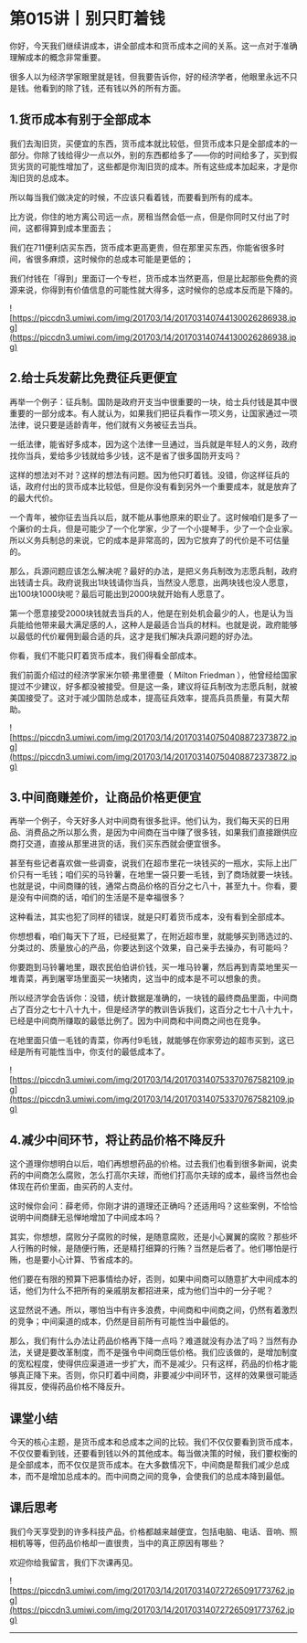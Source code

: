# 第015讲丨别只盯着钱

你好，今天我们继续讲成本，讲全部成本和货币成本之间的关系。这一点对于准确理解成本的概念非常重要。

很多人以为经济学家眼里就是钱，但我要告诉你，好的经济学者，他眼里永远不只是钱。他看到的除了钱，还有钱以外的所有方面。

## 1.货币成本有别于全部成本

我们去淘旧货，买便宜的东西，货币成本就比较低，但货币成本只是全部成本的一部分。你除了钱给得少一点以外，别的东西都给多了——你的时间给多了，买到假货劣货的可能性增加了，这些都是你淘旧货的成本。所有这些成本加起来，才是你淘旧货的总成本。

所以每当我们做决定的时候，不应该只看着钱，而要看到所有的成本。

比方说，你住的地方离公司远一点，房租当然会低一点，但是你同时又付出了时间，这都得算到成本里面去；

我们在711便利店买东西，货币成本更高更贵，但在那里买东西，你能省很多时间，省很多麻烦，这时候你的总成本可能是更低的；

我们付钱在「得到」里面订一个专栏，货币成本当然更高，但是比起那些免费的资源来说，你得到有价值信息的可能性就大得多，这时候你的总成本反而是下降的。

![https://piccdn3.umiwi.com/img/201703/14/201703140744130026286938.jpg](https://piccdn3.umiwi.com/img/201703/14/201703140744130026286938.jpg)

## 2.给士兵发薪比免费征兵更便宜

再举一个例子：征兵制。国防是政府开支当中很重要的一块，给士兵付钱是其中很重要的一部分成本。有人就认为，如果我们把征兵看作一项义务，让国家通过一项法律，说只要是适龄青年，他们就有义务被征去当兵。

一纸法律，能省好多成本，因为这个法律一旦通过，当兵就是年轻人的义务，政府找你当兵，爱给多少钱就给多少钱，这不是省了很多国防开支吗？

这样的想法对不对？这样的想法有问题。因为他只盯着钱。没错，你这样征兵的话，政府付出的货币成本比较低，但是你没有看到另外一个重要成本，就是放弃了的最大代价。

一个青年，被你征去当兵以后，就不能从事他原来的职业了。这时候咱们是多了一个廉价的士兵，但是可能少了一个化学家，少了一个小提琴手，少了一个企业家。所以义务兵制总的来说，它的成本是非常高的，因为它放弃了的代价是不可估量的。

那么，兵源问题应该怎么解决呢？最好的办法，是把义务兵制改为志愿兵制，政府出钱请士兵。政府说我出1块钱请你当兵，当然没人愿意，出两块钱也没人愿意，出100块1000块呢？最后可能出到2000块就开始有人愿意了。

第一个愿意接受2000块钱就去当兵的人，他是在别处机会最少的人，也是认为当兵能给他带来最大满足感的人，这种人是最适合当兵的材料。也就是说，政府能够以最低的代价雇佣到最合适的兵，这才是我们解决兵源问题的好办法。

你看，我们不能只盯着货币成本，我们得看全部成本。

我们前面介绍过的经济学家米尔顿·弗里德曼（ Milton Friedman ），他曾经给国家提过不少建议，好多都没被接受。但是这一条，建议将征兵制改为志愿兵制，就被美国接受了。这对于减少国防总成本，提高征兵效率，提高兵员质量，有莫大帮助。

![https://piccdn3.umiwi.com/img/201703/14/201703140750408872373872.jpg](https://piccdn3.umiwi.com/img/201703/14/201703140750408872373872.jpg)

## 3.中间商赚差价，让商品价格更便宜

再举一个例子，今天好多人对中间商有很多批评。他们认为，我们每天买的日用品、消费品之所以那么贵，是因为中间商在当中赚了很多钱，如果我们直接跟供应商打交道，直接从那里进货的话，我们买东西就会便宜很多。

甚至有些记者喜欢做一些调查，说我们在超市里花一块钱买的一瓶水，实际上出厂价只有一毛钱；咱们买的马铃薯，在地里一袋只要一毛钱，到了商场就要一块钱。也就是说，中间商赚的钱，通常占商品价格的百分之七八十，甚至九十。你看，要是没有中间商的话，咱们的生活是不是幸福很多？

这种看法，其实也犯了同样的错误，就是只盯着货币成本，没有看到全部成本。

你想想看，咱们每天下了班，已经挺累了，在附近超市里，就能够买到筛选过的、分类过的、质量放心的产品，你要达到这个效果，自己亲手去操办，有可能吗？

你要跑到马铃薯地里，跟农民伯伯讲价钱，买一堆马铃薯，然后再到青菜地里买一堆青菜，再到屠宰场里面买一块猪肉，这当中的成本是不可以想象的贵。

所以经济学会告诉你：没错，统计数据是准确的，一块钱的最终商品里面，中间商占了百分之七十八十九十，但是经济学的教训告诉我们，这百分之七十八十九十，已经是中间商所赚取的最低比例了。因为中间商和中间商之间也在竞争。

在地里面只值一毛钱的青菜，你再付9毛钱，就能够在你家旁边的超市买到，这已经是所有可能性当中，你支付的最低成本了。

![https://piccdn3.umiwi.com/img/201703/14/201703140753370767582109.jpg](https://piccdn3.umiwi.com/img/201703/14/201703140753370767582109.jpg)

## 4.减少中间环节，将让药品价格不降反升

这个道理你想明白以后，咱们再想想药品的价格。过去我们也看到很多新闻，说卖药的中间商怎么腐败，怎么打高尔夫球，而他们打高尔夫球的成本，最终当然也会体现在药价里面，由买药的人支付。

这时候你会问：薛老师，你刚才讲的道理还正确吗？还适用吗？这些案例，不恰恰说明中间商肆无忌惮地增加了中间成本吗？

其实，你想想，腐败分子腐败的时候，是随意腐败，还是小心翼翼的腐败？那些坏人行贿的时候，是随便行贿，还是精打细算的行贿？当然是后者了。他们哪怕是行贿，也是要小心计算、节省成本的。

他们要在有限的预算下把事情给办好，否则，如果中间商可以随意扩大中间成本的话，他们为什么不把所有的亲戚朋友都招进来，成为他们当中的一分子呢？

这显然说不通。所以，哪怕当中有许多浪费，中间商和中间商之间，仍然有着激烈的竞争；中间渠道的成本，仍然是目前所有可能性当中最低的。

那么，我们有什么办法让药品价格再下降一点吗？难道就没有办法了吗？当然有办法，关键是要改革制度，而不是强令中间商压低价格。我们应该做的，是增加制度的宽松程度，使得供应渠道进一步扩大，而不是减少。只有这样，药品的价格才能够真正降下来。否则，你只盯着中间商，非要减少中间环节，这样的效果很可能适得其反，使得药品价格不降反升。

## 课堂小结

今天的核心主题，是货币成本和总成本之间的比较。我们不仅仅要看到货币成本，不仅仅要看到钱，还要看到钱以外的其他成本。每当做决策的时候，我们要权衡的是全部成本，而不仅仅是货币成本。在大多数情况下，中间商是帮我们减少总成本，而不是增加总成本的。而中间商之间的竞争，会使我们的总成本降到最低。

## 课后思考

我们今天享受到的许多科技产品，价格都越来越便宜，包括电脑、电话、音响、照相机等等，但药品价格却一直很贵，当中的真正原因有哪些？

欢迎你给我留言，我们下次课再见。

![https://piccdn3.umiwi.com/img/201703/14/201703140727265091773762.jpg](https://piccdn3.umiwi.com/img/201703/14/201703140727265091773762.jpg)

---
